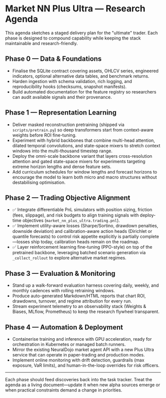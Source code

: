 # Market NN Plus Ultra — Research Agenda

This agenda sketches a staged delivery plan for the "ultimate" trader. Each phase is designed to compound capability while
keeping the stack maintainable and research-friendly.

## Phase 0 — Data & Foundations

* Finalise the SQLite contract covering assets, OHLCV series, engineered indicators, optional alternative data tables, and
  benchmark returns.
* Harden ingestion with schema validation, rich logging, and reproducibility hooks (checksums, snapshot manifests).
* Build automated documentation for the feature registry so researchers can audit available signals and their provenance.

## Phase 1 — Representation Learning

* Deliver masked reconstruction pretraining (shipped via `scripts/pretrain.py`) so deep transformers start from context-aware
  weights before ROI fine-tuning.
* Experiment with hybrid backbones that combine multi-head attention, dilated temporal convolutions, and state-space mixers to
  stretch context windows into the multi-thousand timestep range.
* Deploy the omni-scale backbone variant that layers cross-resolution attention and gated state-space mixers for experiments
  targeting extreme horizon lengths and dense feature sets.
* Add curriculum schedules for window lengths and forecast horizons to encourage the model to learn both micro and macro
  structures without destabilising optimisation.

## Phase 2 — Trading Objective Alignment

* ✅ Integrate differentiable PnL simulators with position sizing, friction (fees, slippage), and risk budgets to align training
  signals with deploy-time objectives (`market_nn_plus_ultra.trading.pnl`).
* ✅ Implement utility-aware losses (Sharpe/Sortino, drawdown penalties, downside deviation) and calibration-aware action heads
  (Dirichlet or quantile forecasts) to control risk appetite explicitly is partially complete—losses ship today, calibration
  heads remain on the roadmap.
* ✅ Layer reinforcement learning fine-tuning (PPO-style) on top of the pretrained backbone, leveraging batched scenario
  generation via `_collect_rollout` to explore alternative market regimes.

## Phase 3 — Evaluation & Monitoring

* Stand up a walk-forward evaluation harness covering daily, weekly, and monthly cadences with rolling retraining windows.
* Produce auto-generated Markdown/HTML reports that chart ROI, drawdowns, turnover, and regime attribution for every run.
* Stream experiment telemetry to an observability stack (Weights & Biases, MLflow, Prometheus) to keep the research flywheel
  transparent.

## Phase 4 — Automation & Deployment

* Containerise training and inference with GPU acceleration, ready for orchestration in Kubernetes or managed batch runners.
* Mirror the existing NeuralDojo market agent API with a new Plus Ultra service that can operate in paper-trading and
  production modes.
* Implement online monitoring with drift detection, guardrails (max exposure, VaR limits), and human-in-the-loop overrides for
  risk officers.

---

Each phase should feed discoveries back into the task tracker. Treat the agenda as a living document—update it when new alpha
sources emerge or when practical constraints demand a change in priorities.
